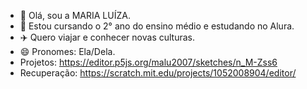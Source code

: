 - 👋 Olá, sou a MARIA LUÍZA.
- 👀 Estou cursando o 2° ano do ensino médio e estudando no Alura.
- ✈️ Quero viajar e conhecer novas culturas.
- 😄 Pronomes: Ela/Dela.
- Projetos: https://editor.p5js.org/malu2007/sketches/n_M-Zss6
- Recuperação: https://scratch.mit.edu/projects/1052008904/editor/
